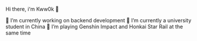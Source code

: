 Hi there, i‘m Kww0k 👋

🔭 I’m currently working on backend development
🌱 I’m currently a university student in China
🤔 I’m playing Genshin Impact and Honkai Star Rail at the same time
   
